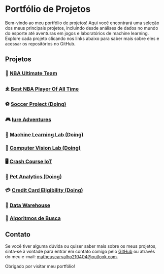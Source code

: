 # Portfólio de Projetos

Bem-vindo ao meu portfólio de projetos! Aqui você encontrará uma seleção dos meus principais projetos, incluindo desde análises de dados no mundo do esporte até aventuras em jogos e laboratórios de machine learning. Explore cada projeto clicando nos links abaixo para saber mais sobre eles e acessar os repositórios no GitHub.

## Projetos

### 🏀 [NBA Ultimate Team](https://github.com/MatCarvalho21/NBA_ultimate_team.py)

### ⛹️ [Best NBA Player Of All Time](https://github.com/MatCarvalho21/best_nba_player_of_all_time)

### ⚽️ [Soccer Project (Doing)](https://github.com/MatCarvalho21/Soccer)

### 🎮 [Iure Adventures](https://github.com/LuuSamp/Iure_Adventures)

### 🤖 [Machine Learning Lab (Doing)](https://github.com/MatCarvalho21/MachineLearningLab)

### 👀 [Computer Vision Lab (Doing)](https://github.com/MatCarvalho21/ComputerVisionLab)

### 🖥️ [Crash Course IoT](https://github.com/MatCarvalho21/CrashCourse_IoT)

### 🦮 [Pet Analytics (Doing)](https://github.com/Posture-Analytics/PetAnalytics)

### 💳 [Credit Card Eligibility (Doing)](https://github.com/MatCarvalho21/CreditCardEligibility)

### 🎲 [Data Warehouse](https://github.com/MatCarvalho21/SQL)

### 🔎 [Algoritmos de Busca](https://github.com/scrocha/algoritmos-ED/tree/main)

## Contato

Se você tiver alguma dúvida ou quiser saber mais sobre os meus projetos, sinta-se à vontade para entrar em contato comigo pelo [GitHub](https://github.com/MatCarvalho21) ou através do meu e-mail: matheuscarvalho210404@outlook.com.

Obrigado por visitar meu portfólio!
